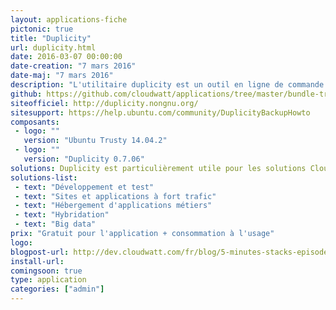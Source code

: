 ```yaml
---
layout: applications-fiche
pictonic: true
title: "Duplicity"
url: duplicity.html
date: 2016-03-07 00:00:00
date-creation: "7 mars 2016"
date-maj: "7 mars 2016"
description: "L'utilitaire duplicity est un outil en ligne de commande permettant d'effectuer des sauvegardes incrémentales de fichiers et de dossiers. Il effectue la sauvegarde en créant des archives TAR chiffrées avec GnuPG. Ces archives sont alors envoyées dans un répertoire de sauvegarde local ou distant les protocoles distants pris en charge sont entre autre FTP, SSH/SCP, Rsync, WebDAV/WebDAVs. Puisque Duplicity repose sur librsync, les sauvegardes incrémentales sont économes en espace de stockage : seules les parties modifiées des fichiers sont prises en considération."
github: https://github.com/cloudwatt/applications/tree/master/bundle-trusty-duplicity
siteofficiel: http://duplicity.nongnu.org/
sitesupport: https://help.ubuntu.com/community/DuplicityBackupHowto
composants:
 - logo: ""
   version: "Ubuntu Trusty 14.04.2"
 - logo: ""
   version: "Duplicity 0.7.06"
solutions: Duplicity est particulièrement utile pour les solutions Cloudwatt suivantes :"
solutions-list: 
 - text: "Développement et test"
 - text: "Sites et applications à fort trafic"
 - text: "Hébergement d'applications métiers"
 - text: "Hybridation"
 - text: "Big data"
prix: "Gratuit pour l'application + consommation à l'usage"
logo: 
blogpost-url: http://dev.cloudwatt.com/fr/blog/5-minutes-stacks-episode-vingt-trois-duplicity.html
install-url:
comingsoon: true
type: application
categories: ["admin"]
---
```

